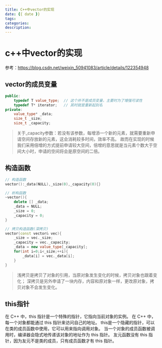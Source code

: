 ```yaml
---
title: C++中vector的实现
date: {{ date }}
tags:
categories:
description: 
---
```



# c++中vector的实现

参考：https://blog.csdn.net/weixin_50941083/article/details/122354948

## vector的成员变量

```cpp
public:
    typedef T value_type;  // 这个并不是成员变量，主要时为了增强可读性
    typedef T* iterator;   // 其时就是重新起别名
private:
    value_type* _data;
    size_t _size;
    size_t _capacity;
```

> 关于_capacity参数：若没有该参数，每增添一个新的元素，就需要重新申请空间存放新的元素，这会消耗较多时间，效率不高。
故而在实现的时候我们采用倍增的方式提前申请较大空间，倍增的意思就是当元素个数大于空间大小时，申请的空间将会是原空间的二倍。

## 构造函数

```cpp
// 构造函数
vector():_data(NULL),_size(0),_capacity(0){}

// 析构函数
~vector(){
    delete [] _data;
    _data = NULL;
    _size = 0;
    _capacity = 0;
}

// 拷贝构造函数(深拷贝)
vector(const vector& vec){
    _size = vec._size;
    _capacity = vec._capacity;
    _data = new value_type[_capacity];
    for(int i=0;i<_size;++i){
        _data[i] = vec._data[i];
    }
}
```

> 浅拷贝是拷贝了对象的引用，当原对象发生变化的时候，拷贝对象也跟着变化；
深拷贝是另外申请了一块内存，内容和原对象一样，更改原对象，拷贝对象不会发生变化。 

## this指针

在 C++ 中，this 指针是一个特殊的指针，它指向当前对象的实例。
在 C++ 中，每一个对象都能通过 this 指针来访问自己的地址。
this是一个隐藏的指针，可以在类的成员函数中使用，它可以用来指向调用对象。
当一个对象的成员函数被调用时，编译器会隐式地传递该对象的地址作为 this 指针。
友元函数没有 this 指针，因为友元不是类的成员，只有成员函数才有 this 指针。

```cpp

```
